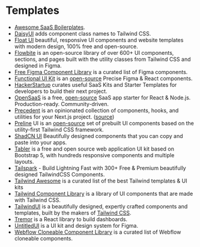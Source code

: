 # Templates

- [Awesome SaaS Boilerplates](https://github.com/smirnov-am/awesome-saas-boilerplates).
- [DaisyUI](https://daisyui.com) adds component class names to Tailwind CSS.
- [Float UI](https://floatui.com) beautiful, responsive UI components and website templates with modern design, 100% free and open-source.
- [Flowbite](https://flowbite.com) is an open-source library of over 600+ UI components, sections, and pages built with the utility classes from Tailwind CSS and designed in Figma.
- [Free Figma Component Library](https://www.figcomponents.com) is a curated list of Figma components.
- [Functional UI Kit](https://functional-ui-kit.com) is an [open-source](https://github.com/functional-ui/functional-ui-kit) Precise Figma & React components.
- [HackerStartup](https://hackerstartup.com) curates useful SaaS Kits and Starter Templates for developers to build their next project.
- [OpenSaaS](https://opensaas.sh) is a free, [open-source](https://github.com/wasp-lang/open-saas) SaaS app starter for React & Node.js. Production-ready. Community-driven.
- [Precedent](https://precedent.vercel.app) is an opinionated collection of components, hooks, and utilities for your Next.js project. ([source](https://github.com/steven-tey/precedent))
- [Preline](https://preline.co) UI is an [open-source](https://github.com/htmlstreamofficial/preline) set of prebuilt UI components based on the utility-first Tailwind CSS framework.
- [ShadCN UI](https://ui.shadcn.com) Beautifully designed components that you can copy and paste into your apps.
- [Tabler](https://tabler.io) is a free and open source web application UI kit based on Bootstrap 5, with hundreds responsive components and multiple layouts.
- [Tailspark](https://tailspark.co) - Build Lightning Fast with 300+ Free & Premium beautifully designed TailwindCSS Components.
- [Tailwind Awesome](https://www.tailwindawesome.com) is a curated list of the best Tailwind templates & UI kits
- [Tailwind Component Library](https://www.tailbits.com) is a library of UI components that are made with Tailwind CSS.
- [TailwindUI](https://tailwindui.com) is a beautifully designed, expertly crafted components and templates, built by the makers of [Tailwind CSS](https://tailwindcss.com).
- [Tremor](https://www.tremor.so) is a React library to build dashboards.
- [UntitledUI](https://www.untitledui.com)  is a UI kit and design system for Figma.
- [Webflow Cloneable Component Library](https://www.flowponent.com) is a curated list of Webflow cloneable components.